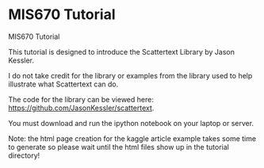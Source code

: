 # MIS670 Tutorial
MIS670 Tutorial

This tutorial is designed to introduce the Scattertext Library by Jason Kessler.

I do not take credit for the library or examples from the library used to help illustrate what Scattertext can do.

The code for the library can be viewed here: https://github.com/JasonKessler/scattertext.

You must download and run the ipython notebook on your laptop or server.

Note: the html page creation for the kaggle article example takes some time to generate so please wait until the html files show up in the tutorial directory!

